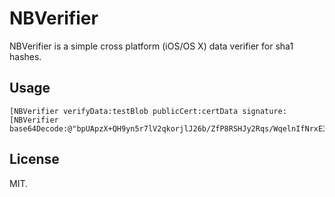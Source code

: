 # NBVerifier

NBVerifier is a simple cross platform (iOS/OS X) data verifier for sha1 hashes.

## Usage

```
[NBVerifier verifyData:testBlob publicCert:certData signature:[NBVerifier base64Decode:@"bpUApzX+QH9yn5r7lV2qkorjlJ26b/ZfP8RSHJy2Rqs/WqelnIfNrxE3ireLmDmginDMbnznRrX+6fJAMgCACrbt7TldzeCE809VFQVdpXE821QIrEFdZjIjXj6F3oXE03WOujDj699fp8oeA7X0EaULAjeoBv2VO0ZB5Uc1gaM="]]
```

## License

MIT.
